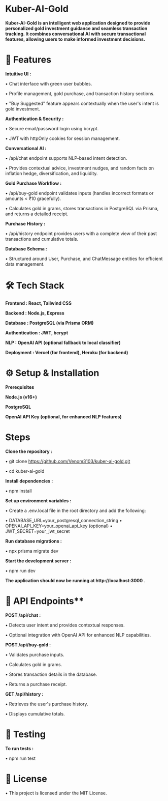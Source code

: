 # **Kuber-AI-Gold**

**Kuber-AI-Gold is an intelligent web application designed to provide personalized gold investment guidance and seamless transaction tracking. It combines conversational AI with secure transactional features, allowing users to make informed investment decisions.**

# 🚀 Features

**Intuitive UI :**

• Chat interface with green user bubbles.

• Profile management, gold purchase, and transaction history sections.

• "Buy Suggested" feature appears contextually when the user's intent is gold investment.

**Authentication & Security :**

• Secure email/password login using bcrypt.

• JWT with httpOnly cookies for session management.

**Conversational AI :**

• /api/chat endpoint supports NLP-based intent detection.

• Provides contextual advice, investment nudges, and random facts on inflation hedge, diversification, and liquidity.

**Gold Purchase Workflow :**

• /api/buy-gold endpoint validates inputs (handles incorrect formats or amounts < ₹10 gracefully).

• Calculates gold in grams, stores transactions in PostgreSQL via Prisma, and returns a detailed receipt.

**Purchase History :**

• /api/history endpoint provides users with a complete view of their past transactions and cumulative totals.

**Database Schema :**

• Structured around User, Purchase, and ChatMessage entities for efficient data management.

# 🛠️ Tech Stack

**Frontend : React, Tailwind CSS**

**Backend : Node.js, Express**

**Database : PostgreSQL (via Prisma ORM)**

**Authentication : JWT, bcrypt**

**NLP : OpenAI API (optional fallback to local classifier)**

**Deployment : Vercel (for frontend), Heroku (for backend)**

# ⚙️ Setup & Installation
**Prerequisites**

**Node.js (v16+)**

**PostgreSQL**

**OpenAI API Key (optional, for enhanced NLP features)**

# Steps

**Clone the repository :**

• git clone https://github.com/Venom3103/kuber-ai-gold.git

• cd kuber-ai-gold


**Install dependencies :**

• npm install


**Set up environment variables :**

• Create a .env.local file in the root directory and add the following:

• DATABASE_URL=your_postgresql_connection_string
• OPENAI_API_KEY=your_openai_api_key (optional)
• JWT_SECRET=your_jwt_secret


**Run database migrations :**

• npx prisma migrate dev


**Start the development server :**

• npm run dev


**The application should now be running at http://localhost:3000**
.

# 📄 API Endpoints**

**POST /api/chat :**

• Detects user intent and provides contextual responses.

• Optional integration with OpenAI API for enhanced NLP capabilities.

**POST /api/buy-gold :**

• Validates purchase inputs.

• Calculates gold in grams.

• Stores transaction details in the database.

• Returns a purchase receipt.

**GET /api/history :**

• Retrieves the user's purchase history.

• Displays cumulative totals.

# 🧪 Testing

**To run tests :**

• npm run test

# 📄 License

• This project is licensed under the MIT License.
